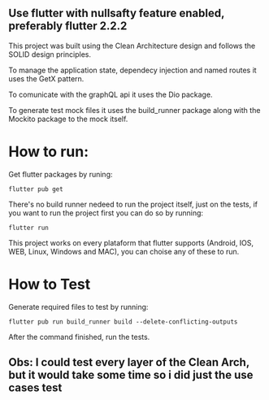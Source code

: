 ## Use flutter with nullsafty feature enabled, preferably flutter 2.2.2

This project was built using the Clean Architecture design and follows the SOLID design principles.

To manage the application state, dependecy injection and named routes it uses the GetX pattern.

To comunicate with the graphQL api it uses the Dio package.

To generate test mock files it uses the build_runner package along with the Mockito package to the mock itself.

# How to run:

Get flutter packages by runing:

`flutter pub get`

There's no build runner nedeed to run the project itself, just on the tests, if you want to run the project first you can do so by running:

`flutter run`

This project works on every plataform that flutter supports (Android, IOS, WEB, Linux, Windows and MAC), you can choise any of these to run.

# How to Test

Generate required files to test by running:

`flutter pub run build_runner build --delete-conflicting-outputs`

After the command finished, run the tests.

## Obs: I could test every layer of the Clean Arch, but it would take some time so i did just the use cases test
